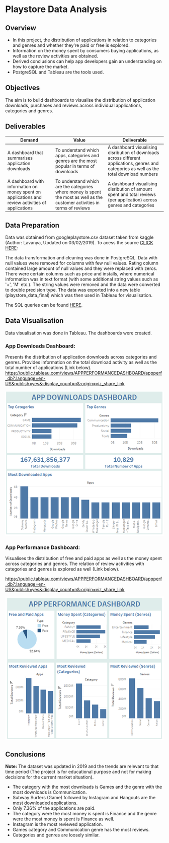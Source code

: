 # Playstore Data Analysis

## Overview
* In this project, the distribution of applications in relation to categories and genres and whether they're paid or free is explored.
* Information on the money spent by consumers buying applications, as well as the review activities are obtained.
* Derived conclusions can help app developers gain an understanding on how to capture the market.
* PostgreSQL and Tableau are the tools used.

## Objectives
The aim is to build dashboards to visualise the distribution of application downloads, purchases and reviews across individual applications, categories and genres.

## Deliverables
|Demand|Value|Deliverable|
|---|---|---|
|A dashboard that summarises application downloads|To understand which apps, categories and genres are the most popular in terms of downloads|A dashboard visualising disribution of downloads across different applications, genres and categories as well as the total download numbers|
|A dashboard with information on money spent on applications and review activities of applications|To understand which are the categories where money is spent the most as well as the customer activities in terms of reviews|A dashboard visualising disribution of amount spent and total reviews (per application) across genres and categories|

## Data Preparation
Data was obtained from googleplaystore.csv dataset taken from kaggle (Author: Lavanya, Updated on 03/02/2019). To acess the source [CLICK HERE](https://www.kaggle.com/lava18/google-play-store-apps):

The data transformation and cleaning was done in PostgreSQL. Data with null values were removed for columns with few null values. Rating column contained large amount of null values and they were replaced with zeros. There were certain columns such as price and installs, where numerical information was in text format (with some additional string values such as '+', 'M' etc.). The string values were removed and the data were converted to double precision type. The data was exported into a new table (playstore_data_final) which was then used in Tableau for visualisation.

The SQL queries can be found [HERE](https://github.com/nihalhabeeb/Playstore_data_analysis/tree/main/Query).

## Data Visualisation
Data visualisation was done in Tableau. The dashboards were created.

### App Downloads Dashboard:
Presents the distribution of application downloads across categories and genres. Provides information on the total download activity as well as the total number of applications (Link below).
https://public.tableau.com/views/APPPERFORMANCEDASHBOARD/appperf_db?:language=en-US&publish=yes&:display_count=n&:origin=viz_share_link


![Dashboard Image](Images/app_downloads_dashboard.png)

### App Performance Dashboard:
Visualises the distribution of free and paid apps as well as the money spent across categories and genres. The relation of review activities with categories and genres is explored as well (Link below).

https://public.tableau.com/views/APPPERFORMANCEDASHBOARD/appperf_db?:language=en-US&publish=yes&:display_count=n&:origin=viz_share_link


![Dashboard Image](Images/dashboard_app_performance.png)

## Conclusions
**Note:** The dataset was updated in 2019 and the trends are relevant to that time period (The project is for educational purpose and not for making decisions for the current market situation).

* The category with the most downloads is Games and the genre with the most downloads is Communication.
* Subway Surfers (Game) followed by Instagram and Hangouts are the most downloaded applications.
* Only 7.36% of the applications are paid.
* The category were the most money is spent is Finance and the genre were the most money is spent is Finance as well.
* Instagram is the most reviewed application.
* Games category and Communication genre has the most reviews.
* Categories and genres are loosely similar.
